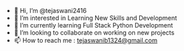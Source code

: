 - 👋 Hi, I’m @tejaswani2416
- 👀 I’m interested in Learning New Skills and Development
- 🌱 I’m currently learning Full Stack Python Development
- 💞️ I’m looking to collaborate on working on new projects
- 📫 How to reach me : tejaswanib1324@gmail.com


